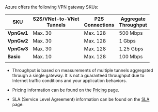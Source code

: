 Azure offers the following VPN gateway SKUs:

|**SKU**   | **S2S/VNet-to-VNet<br>Tunnels** | **P2S<br>Connections** | **Aggregate<br>Throughput** |
|---       | ---                             | ---                    | ---                         |
|**VpnGw1**| Max. 30                         | Max. 128               | 500 Mbps                    |
|**VpnGw2**| Max. 30                         | Max. 128               | 1 Gbps                      |
|**VpnGw3**| Max. 30                         | Max. 128               | 1.25 Gbps                   |
|**Basic** | Max. 10                         | Max. 128               | 100 Mbps                    | 
|          |                                 |                        |                             | 

- Throughput is based on measurements of multiple tunnels aggregated through a single gateway. It is not a guaranteed throughput due to Internet traffic conditions and your application behaviors.

- Pricing information can be found on the [Pricing](https://azure.microsoft.com/pricing/details/vpn-gateway) page.

- SLA (Service Level Agreement) information can be found on the [SLA](https://azure.microsoft.com/en-us/support/legal/sla/vpn-gateway/) page.